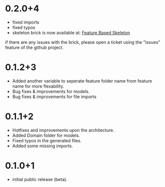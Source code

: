 # 0.2.0+4

- fixed imports
- fixed typos
- skeleton brick is now available at: [Feature Based Skeleton](https://github.com/realitymolder/mason_bricks/tree/main/bricks/feature_based_skeleton)

 if there are any issues with the brick, please open a ticket using the "issues" feature of the github project.

# 0.1.2+3

- Added another variable to seperate feature folder name from feature name for more flexability.
- Bug fixes & improvements for models.
- Bug fixes & improvements for file imports 

# 0.1.1+2

- Hotfixes and improvements upon the architecture.
- Added Domain folder for models.
- Fixed typos in the generated files.
- Added some missing imports. 

# 0.1.0+1

- initial public release (beta).